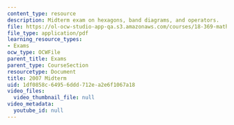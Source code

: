 ```yaml
---
content_type: resource
description: Midterm exam on hexagons, band diagrams, and operators.
file: https://ol-ocw-studio-app-qa.s3.amazonaws.com/courses/18-369-mathematical-methods-in-nanophotonics-spring-2008/1df0858c64956ddd712ea2e6f1067a18_midterm_07.pdf
file_type: application/pdf
learning_resource_types:
- Exams
ocw_type: OCWFile
parent_title: Exams
parent_type: CourseSection
resourcetype: Document
title: 2007 Midterm
uid: 1df0858c-6495-6ddd-712e-a2e6f1067a18
video_files:
  video_thumbnail_file: null
video_metadata:
  youtube_id: null
---
```

